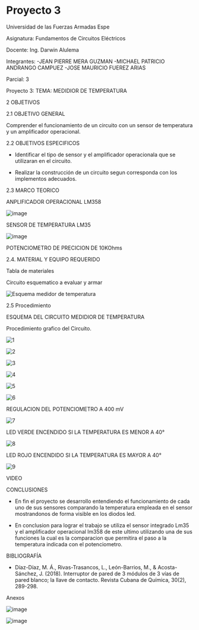 # Proyecto 3

Universidad de las Fuerzas Armadas Espe

Asignatura: Fundamentos de Circuitos Eléctricos

Docente: Ing. Darwin Alulema

Integrantes: 
-JEAN PIERRE MERA GUZMAN 
-MICHAEL PATRICIO ANDRANGO CAMPUEZ 
-JOSE MAURICIO FUEREZ ARIAS

Parcial: 3

Proyecto 3: TEMA: MEDIDIOR DE TEMPERATURA

2 OBJETIVOS

2.1 OBJETIVO GENERAL

Comprender el funcionamiento de un circuito con un sensor de temperatura y un amplificador operacional.

2.2 OBJETIVOS ESPECIFICOS

* Identificar el tipo de sensor y el amplificador operacionala que se utilizaran en el circuito. 

* Realizar la construcción de un circuito segun corresponda con los implementos adecuados.

2.3 MARCO TEORICO

ANPLIFICADOR OPERACIONAL LM358

![image](https://user-images.githubusercontent.com/104911658/221914120-8e7c1fa6-99ad-4825-85e6-86be1da2a06e.png)

SENSOR DE TEMPERATURA LM35

![image](https://user-images.githubusercontent.com/104911658/221914256-54ff6f7e-5453-419a-8157-26571e4f7ad6.png)

POTENCIOMETRO DE PRECICION DE 10KOhms


2.4. MATERIAL Y EQUIPO REQUERIDO

Tabla de materiales



Circuito esquematico a evaluar y armar

![Esquema medidor de temperatura](https://user-images.githubusercontent.com/117534483/221912752-9a248439-8be0-44c1-a61e-e072f89fc25b.PNG)

2.5 Procedimiento

ESQUEMA DEL CIRCUITO MEDIDIOR DE TEMPERATURA



Procedimiento grafico del Circuito.

![1](https://user-images.githubusercontent.com/117534483/221911919-45d09596-bfa5-439e-ac09-f58a06ca3a0a.jpg)

![2](https://user-images.githubusercontent.com/117534483/221911923-0969c5dd-f905-4a5b-ab16-9f47af0f48a8.jpg)

![3](https://user-images.githubusercontent.com/117534483/221911931-f8d117e0-cdd7-44bb-a9e4-192cdd70b46b.jpg)

![4](https://user-images.githubusercontent.com/117534483/221911936-7c4e2b79-8c46-4a20-ad33-a1c2c5178429.jpg)

![5](https://user-images.githubusercontent.com/117534483/221911937-5dd6a8b9-bb17-4bb1-9cc3-ebaf8ea57bb4.jpg)

![6](https://user-images.githubusercontent.com/117534483/221911941-98e9ab01-4e2d-4a6d-a35b-e53e5b7dadde.jpg)

REGULACION DEL POTENCIOMETRO A 400 mV

![7](https://user-images.githubusercontent.com/117534483/221911942-1aeef519-7489-4818-9c35-5b44cc5efc1d.jpg)

LED VERDE ENCENDIDO SI LA TEMPERATURA ES MENOR A 40°

![8](https://user-images.githubusercontent.com/117534483/221911943-2febbb63-588d-4be7-b29b-a9c210b7e9ee.jpg)

LED ROJO ENCENDIDO SI LA TEMPERATURA ES MAYOR A 40°

![9](https://user-images.githubusercontent.com/117534483/221911947-acc2f91f-c2c2-4190-ba95-5f14184fa787.jpg)

VIDEO



CONCLUSIONES

- En fin el proyecto se desarrollo entendiendo el funcionamiento de cada uno de sus sensores comparando la temperatura empleada en el sensor mostrandonos de forma visible en los diodos led.

- En conclusion para lograr el trabajo se utiliza el sensor integrado Lm35 y el amplificador operacional lm358 de este ultimo utilizando una de sus funciones la cual es la comparacion que permitira el paso a la temperatura indicada con el potenciometro. 


BIBLIOGRAFÍA

* Díaz-Díaz, M. Á., Rivas-Trasancos, L., León-Barrios, M., & Acosta-Sánchez, J. (2018). Interruptor de pared de 3 módulos de 3 vías de pared blanco; la llave de contacto. Revista Cubana de Química, 30(2), 289-298.

Anexos

![image](https://user-images.githubusercontent.com/104911658/221913471-3f9d8125-ad24-44d1-98f6-4c8f2b74df78.png)

![image](https://user-images.githubusercontent.com/104911658/221913555-f44e4e0b-fcad-4b05-b5c3-6366ebfc598f.png)

